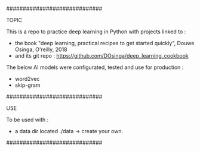 #############################

TOPIC

This is a repo to practice deep learning in Python with projects linked to :
- the book "deep learning, practical recipes to get started quickly", Douwe Osinga, O'reilly, 2018
- and its git repo : https://github.com/DOsinga/deep_learning_cookbook 

The below AI models were configurated, tested and use for production :
- word2vec
- skip-gram


#############################

USE

To be used with :
- a data dir located ./data -> create your own.

#############################


